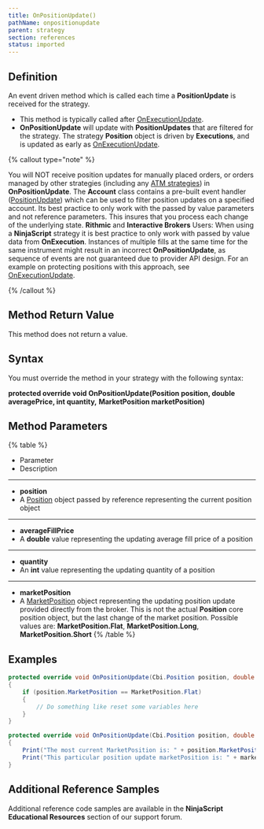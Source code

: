 ```yaml
---
title: OnPositionUpdate()
pathName: onpositionupdate
parent: strategy
section: references
status: imported
---
```


## Definition

An event driven method which is called each time a **PositionUpdate** is received for the strategy.

* This method is typically called after [OnExecutionUpdate](onexecutionupdate).
* **OnPositionUpdate** will update with **PositionUpdates** that are filtered for the strategy. The strategy **Position** object is driven by **Executions**, and is updated as early as [OnExecutionUpdate](onexecutionupdate).

{% callout type="note" %}

You will NOT receive position updates for manually placed orders, or orders managed by other strategies (including any [ATM strategies](using_atm_strategies)) in **OnPositionUpdate**. The **Account** class contains a pre-built event handler ([PositionUpdate](positionupdate)) which can be used to filter position updates on a specified account. Its best practice to only work with the passed by value parameters and not reference parameters. This insures that you process each change of the underlying state. **Rithmic** and **Interactive Brokers** Users: When using a **NinjaScript** strategy it is best practice to only work with passed by value data from **OnExecution**. Instances of multiple fills at the same time for the same instrument might result in an incorrect **OnPositionUpdate**, as sequence of events are not guaranteed due to provider API design. For an example on protecting positions with this approach, see [OnExecutionUpdate](onexecutionupdate).

{% /callout %}

## Method Return Value

This method does not return a value.

## Syntax

You must override the method in your strategy with the following syntax:

**protected override void OnPositionUpdate(Position position, double averagePrice, int quantity,**
**MarketPosition marketPosition)**

## Method Parameters

{% table %}

* Parameter
* Description

---

* **position**
* A [Position](position) object passed by reference representing the current position object

---

* **averageFillPrice**
* A **double** value representing the updating average fill price of a position

---

* **quantity**
* An **int** value representing the updating quantity of a position

---

* **marketPosition**
* A [MarketPosition](position_marketposition) object representing the updating position update provided directly from the broker. This is not the actual **Position** core position object, but the last change of the market position. Possible values are: **MarketPosition.Flat**, **MarketPosition.Long**, **MarketPosition.Short**
{% /table %}

## Examples

```csharp
protected override void OnPositionUpdate(Cbi.Position position, double averagePrice, int quantity, Cbi.MarketPosition marketPosition)
{
    if (position.MarketPosition == MarketPosition.Flat)
    {
        // Do something like reset some variables here
    }
}
```

```csharp
protected override void OnPositionUpdate(Cbi.Position position, double averagePrice, int quantity, Cbi.MarketPosition marketPosition)
{
    Print("The most current MarketPosition is: " + position.MarketPosition);   // Flat
    Print("This particular position update marketPosition is: " + marketPosition); // Long
}
```

## Additional Reference Samples

Additional reference code samples are available in the **NinjaScript Educational Resources** section of our support forum.
